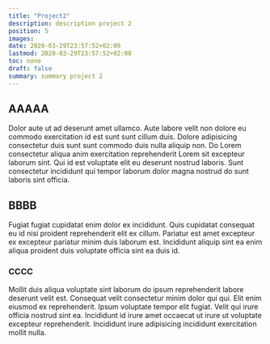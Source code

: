 ```yaml
---
title: "Project2"
description: description project 2
position: 5
images:
date: 2020-03-29T23:57:52+02:00
lastmod: 2020-03-29T23:57:52+02:00
toc: none
draft: false
summary: summary project 2
---
```


## AAAAA
Dolor aute ut ad deserunt amet ullamco. Aute labore velit non dolore eu commodo exercitation id est sunt sunt cillum duis. Dolore adipisicing consectetur duis sunt sunt commodo duis nulla aliquip non. Do Lorem consectetur aliqua anim exercitation reprehenderit Lorem sit excepteur laborum sint. Qui id est voluptate elit eu deserunt nostrud laboris. Sunt consectetur incididunt qui tempor laborum dolor magna nostrud do sunt laboris sint officia.

## BBBB
Fugiat fugiat cupidatat enim dolor ex incididunt. Quis cupidatat consequat eu id nisi proident reprehenderit elit ex cillum. Pariatur est amet excepteur ex excepteur pariatur minim duis laborum est. Incididunt aliquip sint ea enim aliqua proident duis voluptate officia sint ea duis id.

### CCCC
Mollit duis aliqua voluptate sint laborum do ipsum reprehenderit labore deserunt velit est. Consequat velit consectetur minim dolor qui qui. Elit enim eiusmod ex reprehenderit. Ipsum voluptate tempor elit fugiat. Velit qui irure officia nostrud sint ea. Incididunt id irure amet occaecat ut irure ut voluptate excepteur reprehenderit. Incididunt irure adipisicing incididunt exercitation mollit nulla.